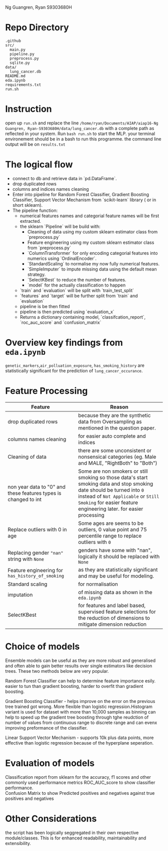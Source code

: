 Ng Guangren, Ryan S9303680H

# Repo Directory

```
.github
src/
  main.py
  pipeline.py
  preprocess.py
  sqlite.py
data/
  lung_cancer.db
README.md
eda.ipynb
requirements.txt
run.sh

```
# Instruction
open up `run.sh` and replace the line `/home/ryan/Documents/AIAP/aiap16-Ng Guangren, Ryan-S9303680H/data/lung_cancer.db` with a complete path as reflected in your system.
Run `bash run.sh` to start the MLP. your terminal environement should be in a bash to run this programme.
the command line output will be on `results.txt`  
  
# The logical flow  
<ul>
<li>connect to db and retrieve data in `pd.DataFrame`.   </li>
<li>drop duplicated rows</li>
<li>columns and indices names cleaning   </li>
<li>Enter into pipeline for Random Forest Classifier, Gradient Boosting Classifier, Support Vector Mechanism from `scikit-learn` library ( or in short sklearn).   </li>
<li>The pipeline function:  
  <ul>
  <li>numerical features names and categorial feature names will be first extracted.    </li>
  <li>the sklearn `Pipeline` will be build with:  
    <ul>
      <li>Cleaning of data using my custom sklearn estimator class from `preprocess.py`   </li>
        <li>Feature engineering using my custom sklearn estimator class from `preprocess.py`   </li>
        <li>`ColumnTransformer` for only encoding categorial features into numerics using `OrdinalEncoder`. </li>
        <li>`StandardScaling` to normalise my now fully numerical features. </li>
        <li>`SimpleImputer` to impute missing data using the default mean strategy.    </li>
        <li>`SelectKBest` to reduce the number of features. </li>
        <li>`model` for the actually classification to happen </li>
      </ul>
    </li>
  <li>`train` and `evaluation` will be split with `train_test_split` </li>
  <li>`features` and `target` will be further split from `train` and `evaluation` </li>
  <li>pipeline is be then fitted </li>
  <li>pipeline is then predicted using `evaluation_x` </li>
  <li>Returns a dictionary containing model, `classifcation_report`, `roc_auc_score` and `confusion_matrix` </li>
  </ul>
  </li>
</ul>

# Overview key findings from `eda.ipynb`


`genetic_markers`,`air_polluation_exposure`, `has_smoking_history` are statistically significant for the prediction of `lung_cancer_occurance`.


# Feature Processing
|Feature    |Reason     |
---|---
|drop duplicated rows| because they are the synthetic data from Oversampling as mentioned in the question paper. |
|columns names cleaning| for easier auto complete and indices|
|Cleaning of data| there are some unconsistent or nonsensical categories (eg. Male and MALE, "RightBoth" to "Both")|
|non year data to "0" and these features types is changed to int| Some are non smokers or still smoking so those data's start smoking data and stop smoking date should be turned into `0` instead of `Not Applicable` or `Still Smoking` for easier feature engineering later. for easier processing
 | Replace outliers with 0 in age| Some ages are seems to be outliers, 0 value point and 75 percentile range to replace outliers with `0`
 |Replacing gender `"nan"` string with `None`| genders have some with "nan", logically it should be replaced with `None` 
|Feature engineering for  `has_history_of_smoking`| as  they are statistically significant and may be useful for modeling.   
 | Standard scaling |for normalisation
 | imputation |of missing data as shown in the `eda.ipynb`
 |SelectKBest| for features and label based, supervised feature selections for the reduction of dimensions to mitigate dimension reduction
  
# Choice of models
Ensemble models can be useful as they are more robust and generalised and often able to gain better results over single estimators like decision trees. These two methods below are very popular.

Random Forest Classifier can help to determine feature importance esily. easier to tun than gradient boosting, harder to overfit than gradient boosting.

Gradient Boosting Classifier - helps improve on the error on the previous tree trained got wrong. More flexible than logistic regression.Histogram variant is used for dataset with more than 10,000 samples as binning can help to speed up the gradient tree boosting through tghe reudction of number of values from continuous range to discrete range  and can evenx improving preformance of the classifier.

Linear Support Vector Mechanism - supports 10k plus data points,  more effective than logistic regression because of the hyperplane seperation.
# Evaluation of models  
Classification report from sklearn for the accuracy, f1 scores and other commonly used performance metrics 
ROC_AUC_score to show classifier performance.  
Confusion Matrix to show Predicted positives and negatives against true positives and negatives 
# Other Considerations
the script has been logically seggregated in their own respective module/classes. This is for enhanced readability, maintainability and extensibility.  
